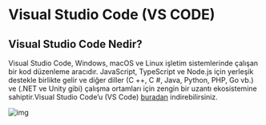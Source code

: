 # Visual Studio Code (VS CODE)

## Visual Studio Code Nedir?

Visual Studio Code, Windows, macOS ve Linux işletim sistemlerinde çalışan bir kod düzenleme aracıdır. JavaScript, TypeScript ve Node.js için yerleşik destekle birlikte gelir ve diğer diller (C ++, C #, Java, Python, PHP, Go vb.) ve (.NET ve Unity gibi) çalışma ortamları için zengin bir uzantı ekosistemine sahiptir.Visual Studio Code’u (VS Code) [buradan](https://code.visualstudio.com/) indirebilirsiniz. 

![img](https://lh6.googleusercontent.com/aoZu4-ZwEQHlH9WUgDooK8-FWXMYMG96rI3tH_DeezNjCr0-AzdGMN3ZB7ZSEYx9i51DFJQVbIsHpVXyxHmQvvl8Qq8lM6yD23AN1D82ovUv7I8g_6N1NhZlFElMseBc30-6Kx0eiQI)







